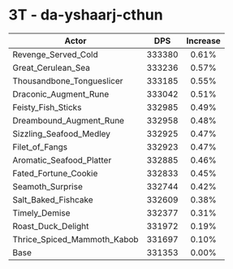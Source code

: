 # 3T - da-yshaarj-cthun
| Actor | DPS | Increase |
|---|:---:|:---:|
|Revenge_Served_Cold|333380|0.61%|
|Great_Cerulean_Sea|333236|0.57%|
|Thousandbone_Tongueslicer|333185|0.55%|
|Draconic_Augment_Rune|333042|0.51%|
|Feisty_Fish_Sticks|332985|0.49%|
|Dreambound_Augment_Rune|332958|0.48%|
|Sizzling_Seafood_Medley|332925|0.47%|
|Filet_of_Fangs|332923|0.47%|
|Aromatic_Seafood_Platter|332885|0.46%|
|Fated_Fortune_Cookie|332833|0.45%|
|Seamoth_Surprise|332744|0.42%|
|Salt_Baked_Fishcake|332609|0.38%|
|Timely_Demise|332377|0.31%|
|Roast_Duck_Delight|331972|0.19%|
|Thrice_Spiced_Mammoth_Kabob|331697|0.10%|
|Base|331353|0.00%|
